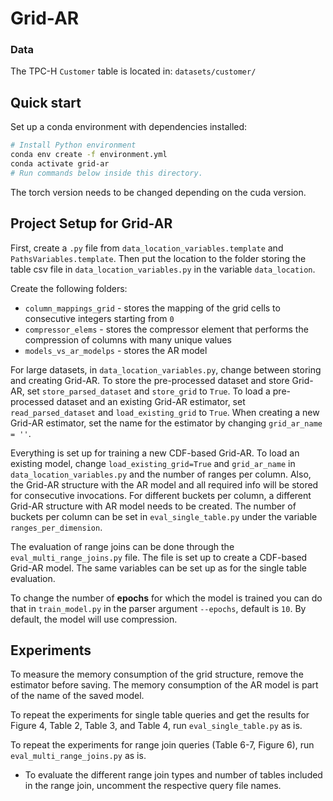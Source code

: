 # Grid-AR

### Data

The TPC-H `Customer` table is located in: `datasets/customer/`

## Quick start

Set up a conda environment with dependencies installed:

```bash
# Install Python environment
conda env create -f environment.yml
conda activate grid-ar
# Run commands below inside this directory.
```
The torch version needs to be changed depending on the cuda version.

## Project Setup for Grid-AR 
First, create a `.py` file from `data_location_variables.template` and `PathsVariables.template`. Then put the location to the folder storing the table csv file in `data_location_variables.py` in the variable `data_location`.

Create the following folders:

- `column_mappings_grid` - stores the mapping of the grid cells to consecutive integers starting from `0`
- `compressor_elems` - stores the compressor element that performs the compression of columns with many unique values
- `models_vs_ar_modelps` - stores the AR model 

For large datasets, in `data_location_variables.py`, change between storing and creating Grid-AR. 
To store the pre-processed dataset and store Grid-AR, set `store_parsed_dataset` and `store_grid` to `True`.
To load a pre-processed dataset and an existing Grid-AR estimator, set `read_parsed_dataset` and `load_existing_grid` to `True`.
When creating a new Grid-AR estimator, set the name for the estimator by changing `grid_ar_name = ''`. 


Everything is set up for training a new CDF-based Grid-AR. 
To load an existing model, change `load_existing_grid=True` and `grid_ar_name` in `data_location_variables.py` and the number of ranges per column.
Also, the Grid-AR structure with the AR model and all required info will be stored for consecutive invocations.
For different buckets per column, a different Grid-AR structure with AR model needs to be created. 
The number of buckets per column can be set in `eval_single_table.py` under the variable `ranges_per_dimension`.

The evaluation of range joins can be done through the `eval_multi_range_joins.py` file. The file is set up to create a CDF-based Grid-AR model. The same variables can be set up as for the single table evaluation. 

To change the number of **epochs** for which the model is trained you can do that in `train_model.py` in the parser argument `--epochs`, default is `10`.
By default, the model will use compression.

## Experiments
To measure the memory consumption of the grid structure, remove the estimator before saving. 
The memory consumption of the AR model is part of the name of the saved model.

To repeat the experiments for single table queries and get the results for Figure 4, Table 2, Table 3, and Table 4, run `eval_single_table.py` as is.

To repeat the experiments for range join queries (Table 6-7, Figure 6), run `eval_multi_range_joins.py` as is.
- To evaluate the different range join types and number of tables included in the range join, uncomment the respective query file names.

